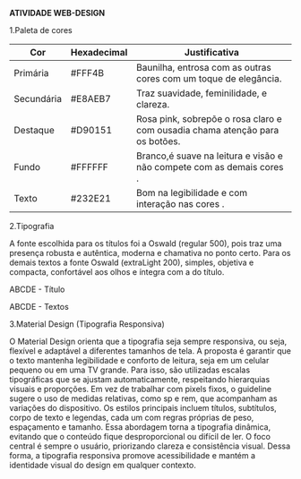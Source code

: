 **ATIVIDADE WEB-DESIGN**

1.Paleta de cores

| Cor | Hexadecimal | Justificativa |
| --- | --- | --- |
| Primária | #FFF4B | Baunilha, entrosa com as outras cores com um toque de elegância. |
| Secundária | #E8AEB7 | Traz suavidade, feminilidade, e clareza. |
| Destaque | #D90151 | Rosa pink, sobrepõe o rosa claro e com ousadia chama atenção para os botões. |
| Fundo | #FFFFFF | Branco,é suave na leitura e visão e não compete com as demais cores . |
| Texto | #232E21 | Bom na legibilidade e com interação nas cores . |

2.Tipografia

A fonte escolhida para os títulos foi a Oswald (regular 500), pois traz uma presença robusta e autêntica, moderna e chamativa no ponto certo. Para os demais textos a fonte Oswald (extraLight 200), simples, objetiva e compacta, confortável aos olhos e íntegra com a do título.

ABCDE - Título

ABCDE - Textos

3.Material Design (Tipografia Responsiva)

O Material Design orienta que a tipografia seja sempre responsiva, ou seja, flexível e adaptável a diferentes tamanhos de tela. A proposta é garantir que o texto mantenha legibilidade e conforto de leitura, seja em um celular pequeno ou em uma TV grande. Para isso, são utilizadas escalas tipográficas que se ajustam automaticamente, respeitando hierarquias visuais e proporções. Em vez de trabalhar com pixels fixos, o guideline sugere o uso de medidas relativas, como sp e rem, que acompanham as variações do dispositivo. Os estilos principais incluem títulos, subtítulos, corpo de texto e legendas, cada um com regras próprias de peso, espaçamento e tamanho. Essa abordagem torna a tipografia dinâmica, evitando que o conteúdo fique desproporcional ou difícil de ler. O foco central é sempre o usuário, priorizando clareza e consistência visual. Dessa forma, a tipografia responsiva promove acessibilidade e mantém a identidade visual do design em qualquer contexto.